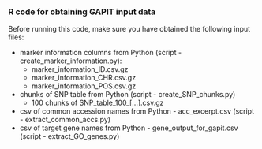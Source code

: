 ### R code for obtaining GAPIT input data

Before running this code, make sure you have obtained the following input files:

* marker information columns from Python (script - create_marker_information.py):
  * marker_information_ID.csv.gz
  * marker_information_CHR.csv.gz
  * marker_information_POS.csv.gz
* chunks of SNP table from Python (script - create_SNP_chunks.py)
  * 100 chunks of SNP_table_100_[...].csv.gz
* csv of common accession names from Python - acc_excerpt.csv (script - extract_common_accs.py)
* csv of target gene names from Python - gene_output_for_gapit.csv (script - extract_GO_genes.py)
